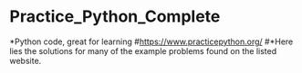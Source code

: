 # Practice_Python_Complete
*Python code, great for learning
#https://www.practicepython.org/
#*Here lies the solutions for many of the example problems found on the listed website.
